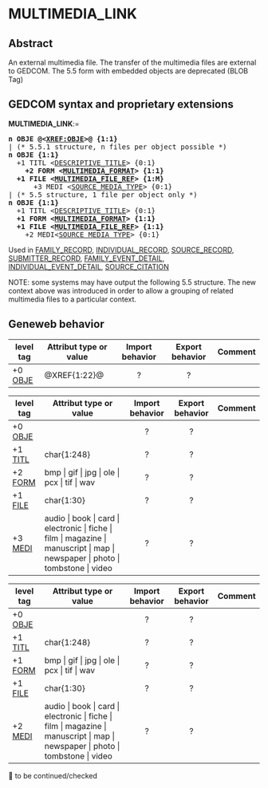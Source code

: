 ﻿<!-- licence GPL V2, cf https://github.com/TitiFix/geneweb -->
# MULTIMEDIA_LINK
## Abstract
An external multimedia file. The transfer of the multimedia files are external to GEDCOM. The 5.5 form with embedded objects are deprecated (BLOB Tag)


## GEDCOM syntax and proprietary extensions

**MULTIMEDIA_LINK**:=
<pre>
<b>n OBJE @&lt;<a href=Ged.XREF_OBJE.md>XREF:OBJE</a>&gt;@ {1:1}</b>
| (* 5.5.1 structure, n files per object possible *)
<b>n OBJE {1:1}</b>
  +1 TITL &lt;<a href=Ged.DESCRIPTIVE_TITLE.md>DESCRIPTIVE_TITLE</a>&gt; {0:1}
<b>    +2 FORM &lt;<a href=Ged.MULTIMEDIA_FORMAT.md>MULTIMEDIA_FORMAT</a>&gt; {1:1}</b>
<b>  +1 FILE &lt;<a href=Ged.MULTIMEDIA_FILE_REF.md>MULTIMEDIA_FILE_REF</a>&gt; {1:M}</b>
      +3 MEDI &lt;<a href=Ged.SOURCE_MEDIA_TYPE.md>SOURCE_MEDIA_TYPE</a>&gt; {0:1}
| (* 5.5 structure, 1 file per object only *)
<b>n OBJE {1:1}</b>
  +1 TITL &lt;<a href=Ged.DESCRIPTIVE_TITLE.md>DESCRIPTIVE_TITLE</a>&gt; {0:1}
<b>  +1 FORM &lt;<a href=Ged.MULTIMEDIA_FORMAT.md>MULTIMEDIA_FORMAT</a>&gt; {1:1}</b>
<b>  +1 FILE &lt;<a href=Ged.MULTIMEDIA_FILE_REF.md>MULTIMEDIA_FILE_REF</a>&gt; {1:1}</b>
    +2 MEDI&lt;<a href=Ged.SOURCE_MEDIA_TYPE.md>SOURCE_MEDIA_TYPE</a>&gt; {0:1}
</pre>
Used in <a href=Ged.FAMILY_RECORD.md>FAMILY_RECORD</a>, <a href=Ged.INDIVIDUAL_RECORD.md>INDIVIDUAL_RECORD</a>, <a href=Ged.SOURCE_RECORD.md>SOURCE_RECORD</a>, <a href=Ged.SUBMITTER_RECORD.md>SUBMITTER_RECORD</a>, <a href=Ged.FAMILY_EVENT_DETAIL.md>FAMILY_EVENT_DETAIL</a>, <a href=Ged.INDIVIDUAL_EVENT_DETAIL.md>INDIVIDUAL_EVENT_DETAIL</a>, <a href=Ged.SOURCE_CITATION.md>SOURCE_CITATION</a><br />


NOTE: some systems may have output the following 5.5 structure. The new context above was
introduced in order to allow a grouping of related multimedia files to a particular context.

## Geneweb behavior



level tag  | Attribut type or value | Import behavior | Export behavior  | Comment 
---------- | ------------- | :---------------: | :-----------------:| -----------
+0 <a href=Ged.GLOSSARY.md#obje>OBJE</a> | @XREF{1:22}@ | ? | ? | 


level tag  | Attribut type or value | Import behavior | Export behavior  | Comment 
---------- | ------------- | :---------------: | :-----------------:| -----------
+0 <a href=Ged.GLOSSARY.md#obje>OBJE</a> |  | ? | ? | 
+1 <a href=Ged.GLOSSARY.md#titl>TITL</a> | char{1:248} | ? | ? | 
+2 <a href=Ged.GLOSSARY.md#form>FORM</a> |  bmp \| gif \| jpg \| ole \| pcx \| tif \| wav  | ? | ? | 
+1 <a href=Ged.GLOSSARY.md#file>FILE</a> | char{1:30} | ? | ? | 
+3 <a href=Ged.GLOSSARY.md#medi>MEDI</a> |  audio \| book \| card \| electronic \| fiche \| film \| magazine \| manuscript \| map \| newspaper \| photo \| tombstone \| video  | ? | ? | 


level tag  | Attribut type or value | Import behavior | Export behavior  | Comment 
---------- | ------------- | :---------------: | :-----------------:| -----------
+0 <a href=Ged.GLOSSARY.md#obje>OBJE</a> |  | ? | ? | 
+1 <a href=Ged.GLOSSARY.md#titl>TITL</a> | char{1:248} | ? | ? | 
+1 <a href=Ged.GLOSSARY.md#form>FORM</a> |  bmp \| gif \| jpg \| ole \| pcx \| tif \| wav  | ? | ? | 
+1 <a href=Ged.GLOSSARY.md#file>FILE</a> | char{1:30} | ? | ? | 
+2 <a href=Ged.GLOSSARY.md#medi>MEDI</a> |  audio \| book \| card \| electronic \| fiche \| film \| magazine \| manuscript \| map \| newspaper \| photo \| tombstone \| video  | ? | ? | 

🚧 to be continued/checked

